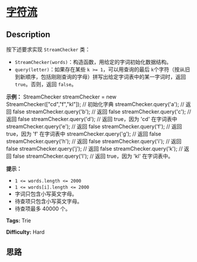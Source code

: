 # [字符流][title]

## Description

按下述要求实现 `StreamChecker` 类：

  * `StreamChecker(words)`：构造函数，用给定的字词初始化数据结构。
  * `query(letter)`：如果存在某些 `k >= 1`，可以用查询的最后 `k`个字符（按从旧到新顺序，包括刚刚查询的字母）拼写出给定字词表中的某一字词时，返回 `true`。否则，返回 `false`。



**示例：**
            StreamChecker streamChecker = new StreamChecker(["cd","f","kl"]); // 初始化字典    streamChecker.query('a');          // 返回 false    streamChecker.query('b');          // 返回 false    streamChecker.query('c');          // 返回 false    streamChecker.query('d');          // 返回 true，因为 'cd' 在字词表中    streamChecker.query('e');          // 返回 false    streamChecker.query('f');          // 返回 true，因为 'f' 在字词表中    streamChecker.query('g');          // 返回 false    streamChecker.query('h');          // 返回 false    streamChecker.query('i');          // 返回 false    streamChecker.query('j');          // 返回 false    streamChecker.query('k');          // 返回 false    streamChecker.query('l');          // 返回 true，因为 'kl' 在字词表中。



**提示：**

  * `1 <= words.length <= 2000`
  * `1 <= words[i].length <= 2000`
  * 字词只包含小写英文字母。
  * 待查项只包含小写英文字母。
  * 待查项最多 40000 个。


**Tags:** Trie

**Difficulty:** Hard

## 思路

[title]: https://leetcode-cn.com/problems/stream-of-characters
